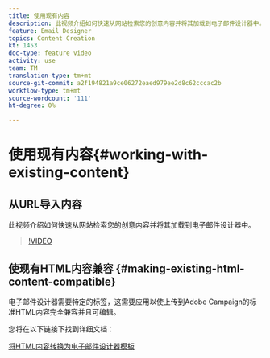 ```yaml
---
title: 使用现有内容
description: 此视频介绍如何快速从网站检索您的创意内容并将其加载到电子邮件设计器中。
feature: Email Designer
topics: Content Creation
kt: 1453
doc-type: feature video
activity: use
team: TM
translation-type: tm+mt
source-git-commit: a2f194821a9ce06272eaed979ee2d8c62cccac2b
workflow-type: tm+mt
source-wordcount: '111'
ht-degree: 0%

---
```



# 使用现有内容{#working-with-existing-content}

## 从URL导入内容

此视频介绍如何快速从网站检索您的创意内容并将其加载到电子邮件设计器中。

>[!VIDEO](https://video.tv.adobe.com/v/25926?quality=12)

## 使现有HTML内容兼容 {#making-existing-html-content-compatible}

电子邮件设计器需要特定的标签，这需要应用以使上传到Adobe Campaign的标准HTML内容完全兼容并且可编辑。

您将在以下链接下找到详细文档：

[将HTML内容转换为电子邮件设计器模板](https://docs.adobe.com/content/help/en/campaign-standard/using/designing-content/building-email-content/using-existing-content.html#converting-an-html-content)
